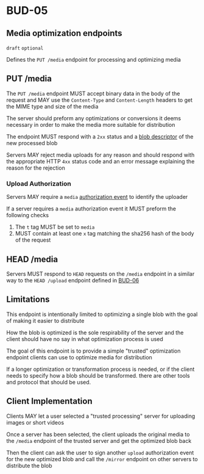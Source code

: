 # BUD-05

## Media optimization endpoints

`draft` `optional`

Defines the `PUT /media` endpoint for processing and optimizing media

## PUT /media

The `PUT /media` endpoint MUST accept binary data in the body of the request and MAY use the `Content-Type` and `Content-Length` headers to get the MIME type and size of the media

The server should preform any optimizations or conversions it deems necessary in order to make the media more suitable for distribution

The endpoint MUST respond with a `2xx` status and a [blob descriptor](./02.md#blob-descriptor) of the new processed blob

Servers MAY reject media uploads for any reason and should respond with the appropriate HTTP `4xx` status code and an error message explaining the reason for the rejection

### Upload Authorization

Servers MAY require a `media` [authorization event](./02.md#upload-authorization-required) to identify the uploader

If a server requires a `media` authorization event it MUST preform the following checks

1. The `t` tag MUST be set to `media`
2. MUST contain at least one `x` tag matching the sha256 hash of the body of the request

## HEAD /media

Servers MUST respond to `HEAD` requests on the `/media` endpoint in a similar way to the `HEAD /upload` endpoint defined in [BUD-06](./06.md)

## Limitations

This endpoint is intentionally limited to optimizing a single blob with the goal of making it easier to distribute

How the blob is optimized is the sole respirability of the server and the client should have no say in what optimization process is used

The goal of this endpoint is to provide a simple "trusted" optimization endpoint clients can use to optimize media for distribution

If a longer optimization or transformation process is needed, or if the client needs to specify how a blob should be transformed. there are other tools and protocol that should be used.

## Client Implementation

Clients MAY let a user selected a "trusted processing" server for uploading images or short videos

Once a server has been selected, the client uploads the original media to the `/media` endpoint of the trusted server and get the optimized blob back

Then the client can ask the user to sign another `upload` authorization event for the new optimized blob and call the `/mirror` endpoint on other servers to distribute the blob
